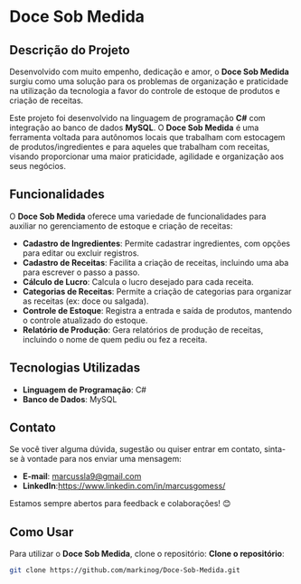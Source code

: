 # Doce Sob Medida

## Descrição do Projeto

Desenvolvido com muito empenho, dedicação e amor, o **Doce Sob Medida** surgiu como uma solução para os problemas de organização e praticidade na utilização da tecnologia a favor do controle de estoque de produtos e criação de receitas.

Este projeto foi desenvolvido na linguagem de programação **C#** com integração ao banco de dados **MySQL**. O **Doce Sob Medida** é uma ferramenta voltada para autônomos locais que trabalham com estocagem de produtos/ingredientes e para aqueles que trabalham com receitas, visando proporcionar uma maior praticidade, agilidade e organização aos seus negócios.

## Funcionalidades

O **Doce Sob Medida** oferece uma variedade de funcionalidades para auxiliar no gerenciamento de estoque e criação de receitas:

- **Cadastro de Ingredientes**: Permite cadastrar ingredientes, com opções para editar ou excluir registros.
- **Cadastro de Receitas**: Facilita a criação de receitas, incluindo uma aba para escrever o passo a passo.
- **Cálculo de Lucro**: Calcula o lucro desejado para cada receita.
- **Categorias de Receitas**: Permite a criação de categorias para organizar as receitas (ex: doce ou salgada).
- **Controle de Estoque**: Registra a entrada e saída de produtos, mantendo o controle atualizado do estoque.
- **Relatório de Produção**: Gera relatórios de produção de receitas, incluindo o nome de quem pediu ou fez a receita.

## Tecnologias Utilizadas

- **Linguagem de Programação**: C#
- **Banco de Dados**: MySQL

## Contato
Se você tiver alguma dúvida, sugestão ou quiser entrar em contato, sinta-se à vontade para nos enviar uma mensagem:

- **E-mail**: [marcussla9@gmail.com](mailto:marcussla9@gmail.com)
- **LinkedIn**:https://www.linkedin.com/in/marcusgomess/

Estamos sempre abertos para feedback e colaborações! 😊

## Como Usar

Para utilizar o **Doce Sob Medida**, clone o repositório:
**Clone o repositório**:
   ```bash
   git clone https://github.com/markinog/Doce-Sob-Medida.git


